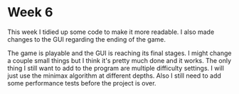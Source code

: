 # Week 6

This week I tidied up some code to make it more readable. I also made changes to the GUI regarding the ending of the game.

The game is playable and the GUI is reaching its final stages. I might change a couple small things but I think it's pretty much done and it works.
The only thing I still want to add to the program are multiple difficulty settings. I will just use the minimax algorithm at different depths.
Also I still need to add some performance tests before the project is over.

